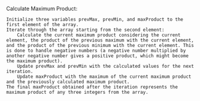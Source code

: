 Calculate Maximum Product:

    Initialize three variables prevMax, prevMin, and maxProduct to the first element of the array.
    Iterate through the array starting from the second element:
        Calculate the current maximum product considering the current element, the product of the previous maximum with the current element, and the product of the previous minimum with the current element. This is done to handle negative numbers (a negative number multiplied by another negative number gives a positive product, which might become the maximum product).
        Update prevMax and prevMin with the calculated values for the next iteration.
        Update maxProduct with the maximum of the current maximum product and the previously calculated maximum product.
    The final maxProduct obtained after the iteration represents the maximum product of any three integers from the array.
